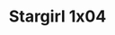---
layout: episodios
title: "Stargirl 1x04"
url_serie_padre: 'stargirl/temporada-1'
category: 'series'
capitulo: 'yes'
anio: '2020'
prev: 'capitulo-3'
proximo: 'capitulo-5'
sandbox: allow-same-origin allow-forms
idioma: 'Subtitulado'
calidad: 'Full HD'
fuente: 'cueva'
reproductores_otros: ["https://gdriveplayer.me/embed2.php?link=b%252BOTGDqDW4deXodh7PpIoAUhhKkAqULOFBpC%252FRhfNaaojc9BcsudKYSJAMVgVVKpDS2bnTCQs2UtZBU0Of2aYvzF3%252BrY4O1VhXZVVEpoz%252FgdPrOh7UR0etUWxV50YQ4dmpjG6%252FW6Tne%252FgyfQA8Inl%252Fw49NHMK0vdtFT7DvAFAwIPqQsOHeV3VIbCP9m2kyRlX43JS7tgZ9LRfESShzR4Xt","Subtitulado","https://gdriveplayer.me/embed2.php?link=Cesnr6sOcpmoK%252FfzLcO2HQKJXjoOzQNVDRSZH5PP%252BnG4quYrQeBlUAzROXyqCSYVJmiZhIA1FT3FBaihNlTb%252BjDes%252F95kWrC8yGskUespwWM5aJFqn1ggKOncB0J%252B4ZkW7ASUOawuFRnON5cXiFqadb24wtUiISXtImXNO%252FrAPeX%252FqBolWw%252FDZs7pOylcWSa5Kjo56VtQnbbOYBO1kO4WI","Subtitulado","https://mstream.press/eavndaio5tbu","Subtitulado"]
reproductores_fembed: ["https://feurl.com/v/-e32quppd2mnwxr","Subtitulado","https://feurl.com/v/7rk-liggp50m32p?hls4=yes","Subtitulado","https://feurl.com/v/7d273fggp5q5p58","Subtitulado"]
reproductor: fembed
clasificacion: '+10'
tags:
- Ciencia-Ficcion
---